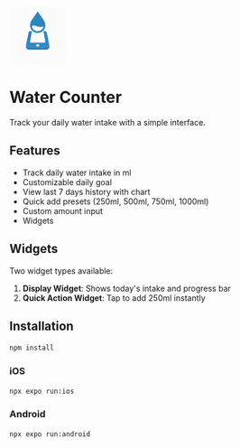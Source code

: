 <img src="./src/assets/images/icon.png" alt="Water Counter" width="100">

# Water Counter

Track your daily water intake with a simple interface.

## Features

- Track daily water intake in ml
- Customizable daily goal
- View last 7 days history with chart
- Quick add presets (250ml, 500ml, 750ml, 1000ml)
- Custom amount input
- Widgets

## Widgets

Two widget types available:

1. **Display Widget**: Shows today's intake and progress bar
2. **Quick Action Widget**: Tap to add 250ml instantly

## Installation

```bash
npm install
```

### iOS

```bash
npx expo run:ios
```

### Android

```bash
npx expo run:android
```